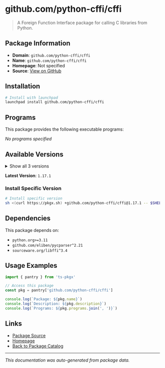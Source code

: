 # github.com/python-cffi/cffi

> A Foreign Function Interface package for calling C libraries from Python.

## Package Information

- **Domain**: `github.com/python-cffi/cffi`
- **Name**: `github.com/python-cffi/cffi`
- **Homepage**: Not specified
- **Source**: [View on GitHub](https://github.com/pkgxdev/pantry/tree/main/projects/github.com/python-cffi/cffi/package.yml)

## Installation

```bash
# Install with launchpad
launchpad install github.com/python-cffi/cffi
```

## Programs

This package provides the following executable programs:

*No programs specified*

## Available Versions

<details>
<summary>Show all 3 versions</summary>

- `1.17.1`, `1.17.0`, `1.16.0`

</details>

**Latest Version**: `1.17.1`

### Install Specific Version

```bash
# Install specific version
sh <(curl https://pkgx.sh) +github.com/python-cffi/cffi@1.17.1 -- $SHELL -i
```

## Dependencies

This package depends on:

- `python.org>=3.11`
- `github.com/eliben/pycparser^2.21`
- `sourceware.org/libffi^3.4`

## Usage Examples

```typescript
import { pantry } from 'ts-pkgx'

// Access this package
const pkg = pantry['github.com/python-cffi/cffi']

console.log(`Package: ${pkg.name}`)
console.log(`Description: ${pkg.description}`)
console.log(`Programs: ${pkg.programs.join(', ')}`)
```

## Links

- [Package Source](https://github.com/pkgxdev/pantry/tree/main/projects/github.com/python-cffi/cffi/package.yml)
- [Homepage](#)
- [Back to Package Catalog](../../../package-catalog.md)

---

*This documentation was auto-generated from package data.*
